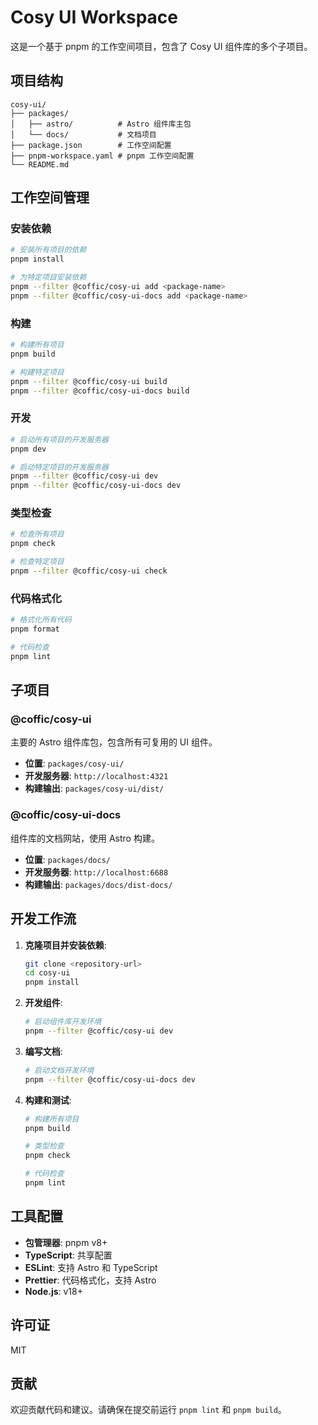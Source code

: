 # Cosy UI Workspace

这是一个基于 pnpm 的工作空间项目，包含了 Cosy UI 组件库的多个子项目。

## 项目结构

```
cosy-ui/
├── packages/
│   ├── astro/          # Astro 组件库主包
│   └── docs/           # 文档项目
├── package.json        # 工作空间配置
├── pnpm-workspace.yaml # pnpm 工作空间配置
└── README.md
```

## 工作空间管理

### 安装依赖

```bash
# 安装所有项目的依赖
pnpm install

# 为特定项目安装依赖
pnpm --filter @coffic/cosy-ui add <package-name>
pnpm --filter @coffic/cosy-ui-docs add <package-name>
```

### 构建

```bash
# 构建所有项目
pnpm build

# 构建特定项目
pnpm --filter @coffic/cosy-ui build
pnpm --filter @coffic/cosy-ui-docs build
```

### 开发

```bash
# 启动所有项目的开发服务器
pnpm dev

# 启动特定项目的开发服务器
pnpm --filter @coffic/cosy-ui dev
pnpm --filter @coffic/cosy-ui-docs dev
```

### 类型检查

```bash
# 检查所有项目
pnpm check

# 检查特定项目
pnpm --filter @coffic/cosy-ui check
```

### 代码格式化

```bash
# 格式化所有代码
pnpm format

# 代码检查
pnpm lint
```

## 子项目

### @coffic/cosy-ui

主要的 Astro 组件库包，包含所有可复用的 UI 组件。

- **位置**: `packages/cosy-ui/`
- **开发服务器**: `http://localhost:4321`
- **构建输出**: `packages/cosy-ui/dist/`

### @coffic/cosy-ui-docs

组件库的文档网站，使用 Astro 构建。

- **位置**: `packages/docs/`
- **开发服务器**: `http://localhost:6688`
- **构建输出**: `packages/docs/dist-docs/`

## 开发工作流

1. **克隆项目并安装依赖**:

   ```bash
   git clone <repository-url>
   cd cosy-ui
   pnpm install
   ```

2. **开发组件**:

   ```bash
   # 启动组件库开发环境
   pnpm --filter @coffic/cosy-ui dev
   ```

3. **编写文档**:

   ```bash
   # 启动文档开发环境
   pnpm --filter @coffic/cosy-ui-docs dev
   ```

4. **构建和测试**:

   ```bash
   # 构建所有项目
   pnpm build

   # 类型检查
   pnpm check

   # 代码检查
   pnpm lint
   ```

## 工具配置

- **包管理器**: pnpm v8+
- **TypeScript**: 共享配置
- **ESLint**: 支持 Astro 和 TypeScript
- **Prettier**: 代码格式化，支持 Astro
- **Node.js**: v18+

## 许可证

MIT

## 贡献

欢迎贡献代码和建议。请确保在提交前运行 `pnpm lint` 和 `pnpm build`。
